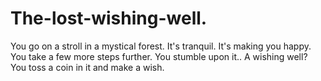 # The-lost-wishing-well.
You go on a stroll in a mystical forest. It's tranquil. It's making you happy. You take a few more steps further. You stumble upon it.. A wishing well? You toss a coin in it and make a wish.
